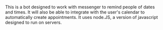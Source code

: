 This is a bot designed to work with messenger to remind people of dates and times. It will also be able to integrate with the user's calendar to automatically create appointments. It uses node.JS, a version of javascript designed to run on servers.
